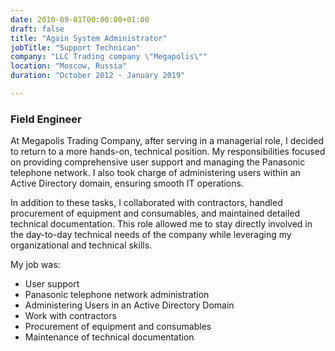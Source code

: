 ```yaml
---
date: 2010-09-01T00:00:00+01:00
draft: false
title: "Again System Administrator"
jobTitle: "Support Technican"
company: "LLC Trading company \"Megapolis\""
location: "Moscow, Russia"
duration: "October 2012 - January 2019"

---
```

### Field Engineer

At Megapolis Trading Company, after serving in a managerial role, I decided to return to a more hands-on, technical position. My responsibilities focused on providing comprehensive user support and managing the Panasonic telephone network. I also took charge of administering users within an Active Directory domain, ensuring smooth IT operations.

In addition to these tasks, I collaborated with contractors, handled procurement of equipment and consumables, and maintained detailed technical documentation. This role allowed me to stay directly involved in the day-to-day technical needs of the company while leveraging my organizational and technical skills.

My job was:

 - User support
 - Panasonic telephone network administration
 - Administering Users in an Active Directory Domain
 - Work with contractors
 - Procurement of equipment and consumables
 - Maintenance of technical documentation
